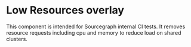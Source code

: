# Low Resources overlay

This component is intended for Sourcegraph internal CI tests. It removes resource requests including cpu and memory to reduce load on shared clusters. 
